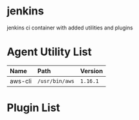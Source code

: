 # jenkins
jenkins ci container with added utilities and plugins


# Agent Utility List 
| Name | Path | Version | 
|:-----|:-----|:--------|
| aws-cli | `/usr/bin/aws` | `1.16.1` |  

# Plugin List